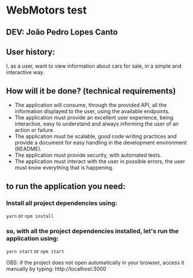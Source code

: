# WebMotors test

## DEV: João Pedro Lopes Canto 

## User history:

I, as a user, want to view information about cars for sale, in a simple and interactive way.

## How will it be done? (technical requirements)

- The application will consume, through the provided API, all the information displayed to the user, using the available endpoints.
- The application must provide an excellent user experience, being interactive, easy to understand and always informing the user of an action or failure.
- The application must be scalable, good code writing practices and provide a document for easy handling in the development environment (README).
- The application must provide security, with automated tests.
- The application must interact with the user in possible errors, the user must know everything that is happening.
## to run the application you need:

### Install all project dependencies using:

`yarn` or `npm install`

### so, with all the project dependencies installed, let's run the application using:

 `yarn start` or `npm start`

 OBS: if the project does not open automatically in your browser, access it manually by typing: http://localhost:3000


